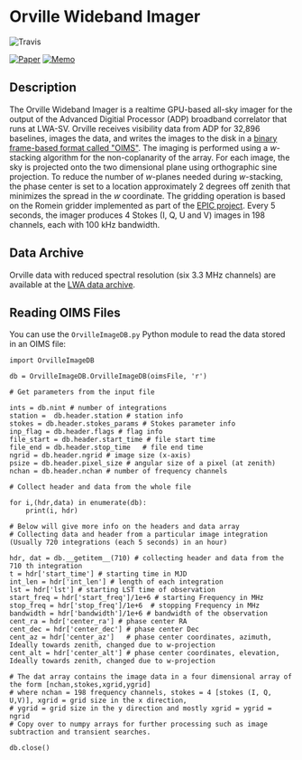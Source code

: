 # Orville Wideband Imager

![Travis](https://travis-ci.com/lwa-project/orville_wideband_imager.svg?branch=master)

[![Paper](https://img.shields.io/badge/arXiv-2103.03347-blue.svg)](https://arxiv.org/abs/2103.03347)   [![Memo](https://img.shields.io/badge/lwa%20memo-215-blue)](http://leo.phys.unm.edu/~lwa/memos/memo/lwa0215.pdf)


## Description
The Orville Wideband Imager is a realtime GPU-based all-sky imager for the output
of the Advanced Digitial Processor (ADP) broadband correlator that runs at LWA-SV.
Orville receives visibility data from ADP for 32,896 baselines, images the data,
and writes the images to the disk in a [binary frame-based format called "OIMS"](https://github.com/lwa-project/orville_wideband_imager/blob/master/OrvilleImageDB.py).
The imaging is performed using a _w_-stacking algorithm for the non-coplanarity of
the array.  For each image, the sky is projected onto the two dimensional plane using
orthographic sine projection.  To reduce the number of _w_-planes needed during _w_-stacking,
the phase center is set to a location approximately 2 degrees off zenith that minimizes
the spread in the _w_ coordinate. The gridding operation is based on the Romein gridder
implemented as part of the [EPIC project](https://github.com/epic-astronomy/EPIC).  Every 5
seconds, the imager produces 4 Stokes (I, Q, U and V) images in 198 channels, each with
100 kHz bandwidth.

## Data Archive
Orville data with reduced spectral resolution (six 3.3 MHz channels) are available at the [LWA data archive](https://lda10g.alliance.unm.edu/Orville/).

## Reading OIMS Files
You can use the `OrvilleImageDB.py` Python module to read the data stored in an OIMS file:
```
import OrvilleImageDB

db = OrvilleImageDB.OrvilleImageDB(oimsFile, 'r')

# Get parameters from the input file

ints = db.nint # number of integrations
station =  db.header.station # station info
stokes = db.header.stokes_params # Stokes parameter info
inp_flag = db.header.flags # flag info
file_start = db.header.start_time # file start time
file_end = db.header.stop_time   # file end time
ngrid = db.header.ngrid # image size (x-axis)
psize = db.header.pixel_size # angular size of a pixel (at zenith)
nchan = db.header.nchan # number of frequency channels

# Collect header and data from the whole file

for i,(hdr,data) in enumerate(db):
    print(i, hdr)

# Below will give more info on the headers and data array
# Collecting data and header from a particular image integration (Usually 720 integrations (each 5 seconds) in an hour) 

hdr, dat = db.__getitem__(710) # collecting header and data from the 710 th integration
t = hdr['start_time'] # starting time in MJD
int_len = hdr['int_len'] # length of each integration
lst = hdr['lst'] # starting LST time of observation
start_freq = hdr['start_freq']/1e+6 # starting Frequency in MHz
stop_freq = hdr['stop_freq']/1e+6  # stopping Frequency in MHz
bandwidth = hdr['bandwidth']/1e+6 # bandwidth of the observation
cent_ra = hdr['center_ra'] # phase center RA
cent_dec = hdr['center_dec'] # phase center Dec
cent_az = hdr['center_az']   # phase center coordinates, azimuth, Ideally towards zenith, changed due to w-projection 
cent_alt = hdr['center_alt'] # phase center coordinates, elevation, Ideally towards zenith, changed due to w-projection 

# The dat array contains the image data in a four dimensional array of the form [nchan,stokes,xgrid,ygrid]
# where nchan = 198 frequency channels, stokes = 4 [stokes (I, Q, U,V)], xgrid = grid size in the x direction,
# ygrid = grid size in the y direction and mostly xgrid = ygrid = ngrid
# Copy over to numpy arrays for further processing such as image subtraction and transient searches.

db.close()
```
